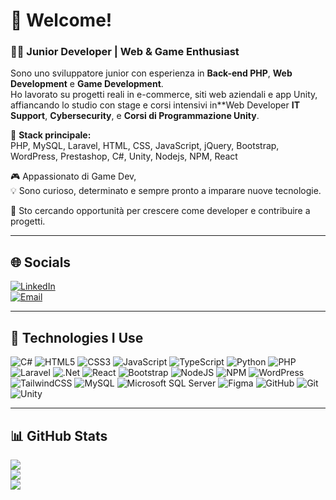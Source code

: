 # 👋 Welcome!

### 👨‍💻 Junior Developer | Web & Game Enthusiast

Sono uno sviluppatore junior con esperienza in **Back-end PHP**, **Web Development** e **Game Development**.  
Ho lavorato su progetti reali in e-commerce, siti web aziendali e app Unity, affiancando lo studio con stage e corsi intensivi in**Web Developer **IT Support**, **Cybersecurity**, e **Corsi di Programmazione Unity**.

🔧 **Stack principale:**  
PHP, MySQL, Laravel, HTML, CSS, JavaScript, jQuery, Bootstrap, WordPress, Prestashop, C#, Unity, Nodejs, NPM, React

🎮 Appassionato di Game Dev,  
💡 Sono curioso, determinato e sempre pronto a imparare nuove tecnologie.

🚀 Sto cercando opportunità per crescere come developer e contribuire a progetti.

---

## 🌐 Socials

[![LinkedIn](https://img.shields.io/badge/LinkedIn-%230077B5.svg?style=for-the-badge&logo=linkedin&logoColor=white)](https://www.linkedin.com/in/emanuele-zignale-06a73a220)  
[![Email](https://img.shields.io/badge/Email-D14836?style=for-the-badge&logo=gmail&logoColor=white)](mailto:emanuelzignale@gmail.com) 

---

## 🧰 Technologies I Use

![C#](https://img.shields.io/badge/c%23-%23239120.svg?style=for-the-badge&logo=csharp&logoColor=white)
![HTML5](https://img.shields.io/badge/html5-%23E34F26.svg?style=for-the-badge&logo=html5&logoColor=white)
![CSS3](https://img.shields.io/badge/css3-%231572B6.svg?style=for-the-badge&logo=css3&logoColor=white)
![JavaScript](https://img.shields.io/badge/javascript-%23323330.svg?style=for-the-badge&logo=javascript&logoColor=%23F7DF1E)
![TypeScript](https://img.shields.io/badge/typescript-%23007ACC.svg?style=for-the-badge&logo=typescript&logoColor=white)
![Python](https://img.shields.io/badge/Python-%2314354C.svg?style=for-the-badge&logo=python&logoColor=white)
![PHP](https://img.shields.io/badge/PHP-%23777BB4.svg?style=for-the-badge&logo=php&logoColor=white)
![Laravel](https://img.shields.io/badge/Laravel-%23FF2D20.svg?style=for-the-badge&logo=laravel&logoColor=white)
![.Net](https://img.shields.io/badge/.NET-5C2D91.svg?style=for-the-badge&logo=.net&logoColor=white)
![React](https://img.shields.io/badge/react-%2320232a.svg?style=for-the-badge&logo=react&logoColor=%2361DAFB)
![Bootstrap](https://img.shields.io/badge/bootstrap-%238511FA.svg?style=for-the-badge&logo=bootstrap&logoColor=white)
![NodeJS](https://img.shields.io/badge/node.js-6DA55F.svg?style=for-the-badge&logo=node.js&logoColor=white)
![NPM](https://img.shields.io/badge/NPM-%23CB3837.svg?style=for-the-badge&logo=npm&logoColor=white)
![WordPress](https://img.shields.io/badge/WordPress-%23117AC9.svg?style=for-the-badge&logo=WordPress&logoColor=white)
![TailwindCSS](https://img.shields.io/badge/tailwindcss-%2338B2AC.svg?style=for-the-badge&logo=tailwind-css&logoColor=white)
![MySQL](https://img.shields.io/badge/mysql-4479A1.svg?style=for-the-badge&logo=mysql&logoColor=white)
![Microsoft SQL Server](https://img.shields.io/badge/Microsoft%20SQL%20Server-CC2927.svg?style=for-the-badge&logo=microsoft%20sql%20server&logoColor=white)
![Figma](https://img.shields.io/badge/figma-%23F24E1E.svg?style=for-the-badge&logo=figma&logoColor=white)
![GitHub](https://img.shields.io/badge/github-%23121011.svg?style=for-the-badge&logo=github&logoColor=white)
![Git](https://img.shields.io/badge/git-%23F05033.svg?style=for-the-badge&logo=git&logoColor=white)
![Unity](https://img.shields.io/badge/unity-%23000000.svg?style=for-the-badge&logo=unity&logoColor=white)

---

## 📊 GitHub Stats

![](https://github-readme-stats.vercel.app/api?username=EmanueleZii&theme=dark&hide_border=true&include_all_commits=true&count_private=true)  
![](https://nirzak-streak-stats.vercel.app/?user=EmanueleZii&theme=dark&hide_border=true)  
![](https://github-readme-stats.vercel.app/api/top-langs/?username=EmanueleZii&theme=dark&hide_border=true&layout=compact)
